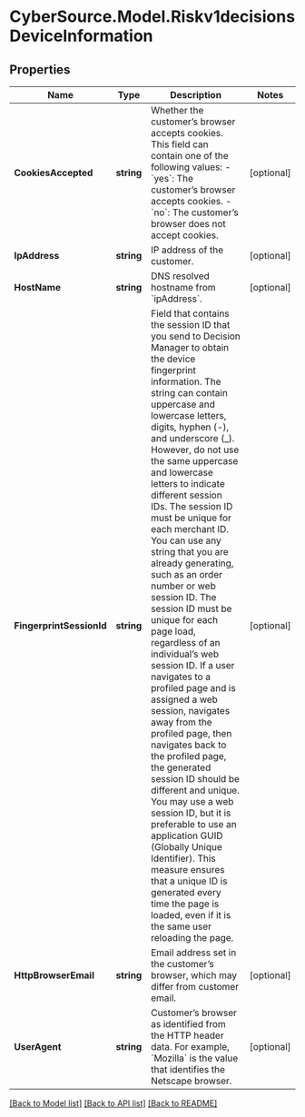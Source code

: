 # CyberSource.Model.Riskv1decisionsDeviceInformation
## Properties

Name | Type | Description | Notes
------------ | ------------- | ------------- | -------------
**CookiesAccepted** | **string** | Whether the customer’s browser accepts cookies. This field can contain one of the following values: - &#x60;yes&#x60;: The customer’s browser accepts cookies. - &#x60;no&#x60;: The customer’s browser does not accept cookies.  | [optional] 
**IpAddress** | **string** | IP address of the customer.  | [optional] 
**HostName** | **string** | DNS resolved hostname from &#x60;ipAddress&#x60;. | [optional] 
**FingerprintSessionId** | **string** | Field that contains the session ID that you send to Decision Manager to obtain the device fingerprint information. The string can contain uppercase and lowercase letters, digits, hyphen (-), and underscore (_). However, do not use the same uppercase and lowercase letters to indicate different session IDs.  The session ID must be unique for each merchant ID. You can use any string that you are already generating, such as an order number or web session ID.  The session ID must be unique for each page load, regardless of an individual’s web session ID. If a user navigates to a profiled page and is assigned a web session, navigates away from the profiled page, then navigates back to the profiled page, the generated session ID should be different and unique. You may use a web session ID, but it is preferable to use an application GUID (Globally Unique Identifier). This measure ensures that a unique ID is generated every time the page is loaded, even if it is the same user reloading the page.  | [optional] 
**HttpBrowserEmail** | **string** | Email address set in the customer’s browser, which may differ from customer email.  | [optional] 
**UserAgent** | **string** | Customer’s browser as identified from the HTTP header data. For example, &#x60;Mozilla&#x60; is the value that identifies the Netscape browser.  | [optional] 

[[Back to Model list]](../README.md#documentation-for-models) [[Back to API list]](../README.md#documentation-for-api-endpoints) [[Back to README]](../README.md)

